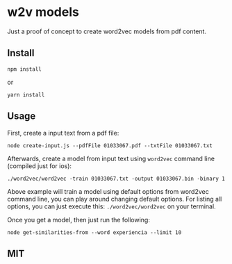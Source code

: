 # w2v models

Just a proof of concept to create word2vec models from pdf content.

## Install

```
npm install
```

or

```
yarn install
```

## Usage

First, create a input text from a pdf file:

```
node create-input.js --pdfFile 01033067.pdf --txtFile 01033067.txt
```

Afterwards, create a model from input text using `word2vec` command line (compiled just for ios):

```
./word2vec/word2vec -train 01033067.txt -output 01033067.bin -binary 1
```

Above example will train a model using default options from word2vec command line, you can play around changing default options. For listing all options, you can just execute this: `./word2vec/word2vec` on your terminal.

Once you get a model, then just run the following:

```
node get-similarities-from --word experiencia --limit 10
```

## MIT
